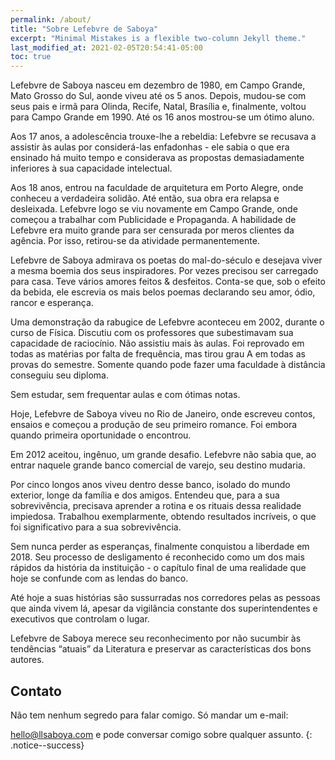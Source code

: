 ```yaml
---
permalink: /about/
title: "Sobre Lefebvre de Saboya"
excerpt: "Minimal Mistakes is a flexible two-column Jekyll theme."
last_modified_at: 2021-02-05T20:54:41-05:00
toc: true
---
```


Lefebvre de Saboya nasceu em dezembro de 1980, em Campo Grande, Mato Grosso do Sul, aonde viveu até os 5 anos. Depois, mudou-se com seus pais e irmã para Olinda, Recife, Natal, Brasília e, finalmente, voltou para Campo Grande em 1990. Até os 16 anos mostrou-se um ótimo aluno.

Aos 17 anos, a adolescência trouxe-lhe a rebeldia: Lefebvre se recusava a assistir às aulas por considerá-las enfadonhas - ele sabia o que era ensinado há muito tempo e considerava as propostas demasiadamente inferiores à sua capacidade intelectual.

Aos 18 anos, entrou na faculdade de arquitetura em Porto Alegre, onde conheceu a verdadeira solidão. Até então, sua obra era relapsa e desleixada. Lefebvre logo se viu novamente em Campo Grande, onde começou a trabalhar com Publicidade e Propaganda. A habilidade de Lefebvre era muito grande para ser censurada por meros clientes da agência. Por isso, retirou-se da atividade permanentemente.

Lefebvre de Saboya admirava os poetas do mal-do-século e desejava viver a mesma boemia dos seus inspiradores. Por vezes precisou ser carregado para casa. Teve vários amores feitos & desfeitos. Conta-se que, sob o efeito da bebida, ele escrevia os mais belos poemas declarando seu amor, ódio, rancor e esperança.

Uma demonstração da rabugice de Lefebvre aconteceu em 2002, durante o curso de Física. Discutiu com os professores que subestimavam sua capacidade de raciocínio. Não assistiu mais às aulas. Foi reprovado em todas as matérias por falta de frequência, mas tirou grau A em todas as provas do semestre. Somente quando pode fazer uma faculdade à distância conseguiu seu diploma.

Sem estudar, sem frequentar aulas e com ótimas notas.

Hoje, Lefebvre de Saboya viveu no Rio de Janeiro, onde escreveu contos, ensaios e começou a produção de seu primeiro romance. Foi embora quando primeira oportunidade o encontrou.

Em 2012 aceitou, ingênuo, um grande desafio. Lefebvre não sabia que, ao entrar naquele grande banco comercial de varejo, seu destino mudaria.

Por cinco longos anos viveu dentro desse banco, isolado do mundo exterior, longe da família e dos amigos. Entendeu que, para a sua sobrevivência, precisava aprender a rotina e os rituais dessa realidade impiedosa. Trabalhou exemplarmente, obtendo resultados incríveis, o que foi significativo para a sua sobrevivência. 

Sem nunca perder as esperanças, finalmente conquistou a liberdade em 2018. Seu processo de desligamento é reconhecido como um dos mais rápidos da história da instituição - o capítulo final de uma realidade que hoje se confunde com as lendas do banco. 

Até hoje a suas histórias são sussurradas nos corredores pelas as pessoas que ainda vivem lá, apesar da vigilância constante dos superintendentes e executivos que controlam o lugar.

Lefebvre de Saboya merece seu reconhecimento por não sucumbir às tendências “atuais” da Literatura e preservar as características dos bons autores.

## Contato

Não tem nenhum segredo para falar comigo. Só mandar um e-mail:

[hello@llsaboya.com](mailto:hello@llsaboya.com) e pode conversar comigo sobre qualquer assunto.
{: .notice--success}
